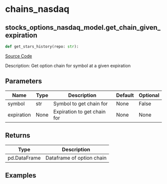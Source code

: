 # chains_nasdaq

## stocks_options_nasdaq_model.get_chain_given_expiration

```python
def get_stars_history(repo: str):
```
[Source Code](https://github.com/OpenBB-finance/OpenBBTerminal/tree/main/openbb_terminal/stocks/options/nasdaq_model.py#L112)

Description: Get option chain for symbol at a given expiration

## Parameters

| Name | Type | Description | Default | Optional |
| ---- | ---- | ----------- | ------- | -------- |
| symbol | str | Symbol to get chain for | None | False |
| expiration | None | Expiration to get chain for | None | None |

## Returns

| Type | Description |
| ---- | ----------- |
| pd.DataFrame | Dataframe of option chain |

## Examples


